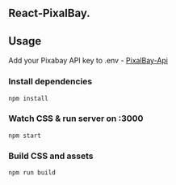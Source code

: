 ## React-PixalBay.

## Usage

Add your Pixabay API key to .env - [PixalBay-Api](https://pixabay.com/api/docs/)

### Install dependencies

```
npm install
```
### Watch CSS & run server on :3000
```
npm start
```

### Build CSS and assets
```
npm run build
```